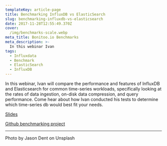 ```yaml
---
templateKey: article-page
title: Benchmarking InfluxDB vs ElasticSearch
slug: benchmarking-influxdb-vs-elasticsearch
date: 2017-11-28T12:55:49.370Z
cover:
  /img/benchmarks-scale.webp
meta_title: Bonitoo.io Benchmarks
meta_description: >-
  In this webinar Ivan
tags:
  - Influxdata
  - Benchmark
  - ElasticSearch
  - InfluxDB
---
```


In this webinar, Ivan will compare the performance and features of InfluxDB and Elasticsearch for common time-series workloads, specifically looking at the rates of data ingestion, on-disk data compression, and query performance. Come hear about how Ivan conducted his tests to determine which time-series db would best fit your needs.

[Slides](https://www.slideshare.net/influxdata/lets-compare-a-benchmark-review-of-influxdb-and-elasticsearch)

[Github benchmarking project](https://github.com/influxdata/influxdb-comparisons)

---

Photo by Jason Dent on Unsplash
